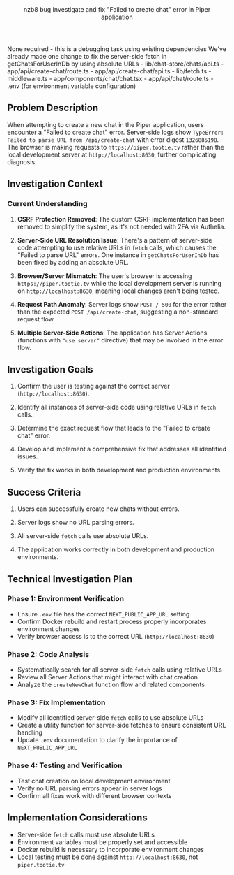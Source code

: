 <Climb>
  <header>
    <id>nzb8</id>
    <type>bug</type>
    <description>Investigate and fix "Failed to create chat" error in Piper application</description>
  </header>
  <newDependencies>None required - this is a debugging task using existing dependencies</newDependencies>
  <prerequisitChanges>We've already made one change to fix the server-side fetch in getChatsForUserInDb by using absolute URLs</prerequisitChanges>
  <relevantFiles>
    - lib/chat-store/chats/api.ts
    - app/api/create-chat/route.ts
    - app/api/create-chat/api.ts
    - lib/fetch.ts
    - middleware.ts
    - app/components/chat/chat.tsx
    - app/api/chat/route.ts
    - .env (for environment variable configuration)
  </relevantFiles>

  ## Problem Description
  
  When attempting to create a new chat in the Piper application, users encounter a "Failed to create chat" error. Server-side logs show `TypeError: Failed to parse URL from /api/create-chat` with error digest `1326885198`. The browser is making requests to `https://piper.tootie.tv` rather than the local development server at `http://localhost:8630`, further complicating diagnosis.

  ## Investigation Context

  ### Current Understanding
  
  1. **CSRF Protection Removed**: The custom CSRF implementation has been removed to simplify the system, as it's not needed with 2FA via Authelia.
  
  2. **Server-Side URL Resolution Issue**: There's a pattern of server-side code attempting to use relative URLs in `fetch` calls, which causes the "Failed to parse URL" errors. One instance in `getChatsForUserInDb` has been fixed by adding an absolute URL.
  
  3. **Browser/Server Mismatch**: The user's browser is accessing `https://piper.tootie.tv` while the local development server is running on `http://localhost:8630`, meaning local changes aren't being tested.
  
  4. **Request Path Anomaly**: Server logs show `POST / 500` for the error rather than the expected `POST /api/create-chat`, suggesting a non-standard request flow.
  
  5. **Multiple Server-Side Actions**: The application has Server Actions (functions with `"use server"` directive) that may be involved in the error flow.

  ## Investigation Goals
  
  1. Confirm the user is testing against the correct server (`http://localhost:8630`).
  
  2. Identify all instances of server-side code using relative URLs in `fetch` calls.
  
  3. Determine the exact request flow that leads to the "Failed to create chat" error.
  
  4. Develop and implement a comprehensive fix that addresses all identified issues.
  
  5. Verify the fix works in both development and production environments.

  ## Success Criteria
  
  1. Users can successfully create new chats without errors.
  
  2. Server logs show no URL parsing errors.
  
  3. All server-side `fetch` calls use absolute URLs.
  
  4. The application works correctly in both development and production environments.

  ## Technical Investigation Plan
  
  ### Phase 1: Environment Verification
  
  - Ensure `.env` file has the correct `NEXT_PUBLIC_APP_URL` setting
  - Confirm Docker rebuild and restart process properly incorporates environment changes
  - Verify browser access is to the correct URL (`http://localhost:8630`)
  
  ### Phase 2: Code Analysis
  
  - Systematically search for all server-side `fetch` calls using relative URLs
  - Review all Server Actions that might interact with chat creation
  - Analyze the `createNewChat` function flow and related components
  
  ### Phase 3: Fix Implementation
  
  - Modify all identified server-side `fetch` calls to use absolute URLs
  - Create a utility function for server-side fetches to ensure consistent URL handling
  - Update `.env` documentation to clarify the importance of `NEXT_PUBLIC_APP_URL`
  
  ### Phase 4: Testing and Verification
  
  - Test chat creation on local development environment
  - Verify no URL parsing errors appear in server logs
  - Confirm all fixes work with different browser contexts

  ## Implementation Considerations
  
  - Server-side `fetch` calls must use absolute URLs
  - Environment variables must be properly set and accessible
  - Docker rebuild is necessary to incorporate environment changes
  - Local testing must be done against `http://localhost:8630`, not `piper.tootie.tv`
</Climb> 